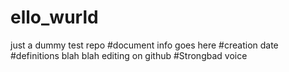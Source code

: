 # ello_wurld
just a dummy test repo
#document info goes here
#creation date
#definitions blah blah
editing on github
#Strongbad voice
